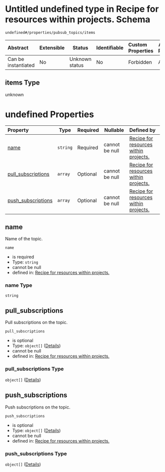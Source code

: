 # Untitled undefined type in Recipe for resources within projects. Schema

```txt
undefined#/properties/pubsub_topics/items
```




| Abstract            | Extensible | Status         | Identifiable | Custom Properties | Additional Properties | Access Restrictions | Defined In                                                                                                          |
| :------------------ | ---------- | -------------- | ------------ | :---------------- | --------------------- | ------------------- | ------------------------------------------------------------------------------------------------------------------- |
| Can be instantiated | No         | Unknown status | No           | Forbidden         | Allowed               | none                | [resources.schema.json\*](../../../../../../../../../../tmp/182028425/resources.schema.json "open original schema") |

## items Type

unknown

# undefined Properties

| Property                                  | Type     | Required | Nullable       | Defined by                                                                                                                                                                                   |
| :---------------------------------------- | -------- | -------- | -------------- | :------------------------------------------------------------------------------------------------------------------------------------------------------------------------------------------- |
| [name](#name)                             | `string` | Required | cannot be null | [Recipe for resources within projects.](resources-properties-pubsub_topics-items-properties-name.md "undefined#/properties/pubsub_topics/items/properties/name")                             |
| [pull_subscriptions](#pull_subscriptions) | `array`  | Optional | cannot be null | [Recipe for resources within projects.](resources-properties-pubsub_topics-items-properties-pull_subscriptions.md "undefined#/properties/pubsub_topics/items/properties/pull_subscriptions") |
| [push_subscriptions](#push_subscriptions) | `array`  | Optional | cannot be null | [Recipe for resources within projects.](resources-properties-pubsub_topics-items-properties-push_subscriptions.md "undefined#/properties/pubsub_topics/items/properties/push_subscriptions") |

## name

Name of the topic.


`name`

-   is required
-   Type: `string`
-   cannot be null
-   defined in: [Recipe for resources within projects.](resources-properties-pubsub_topics-items-properties-name.md "undefined#/properties/pubsub_topics/items/properties/name")

### name Type

`string`

## pull_subscriptions

Pull subscriptions on the topic.


`pull_subscriptions`

-   is optional
-   Type: `object[]` ([Details](resources-properties-pubsub_topics-items-properties-pull_subscriptions-items.md))
-   cannot be null
-   defined in: [Recipe for resources within projects.](resources-properties-pubsub_topics-items-properties-pull_subscriptions.md "undefined#/properties/pubsub_topics/items/properties/pull_subscriptions")

### pull_subscriptions Type

`object[]` ([Details](resources-properties-pubsub_topics-items-properties-pull_subscriptions-items.md))

## push_subscriptions

Push subscriptions on the topic.


`push_subscriptions`

-   is optional
-   Type: `object[]` ([Details](resources-properties-pubsub_topics-items-properties-push_subscriptions-items.md))
-   cannot be null
-   defined in: [Recipe for resources within projects.](resources-properties-pubsub_topics-items-properties-push_subscriptions.md "undefined#/properties/pubsub_topics/items/properties/push_subscriptions")

### push_subscriptions Type

`object[]` ([Details](resources-properties-pubsub_topics-items-properties-push_subscriptions-items.md))

